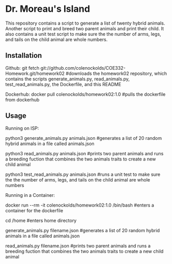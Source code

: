 # Dr. Moreau's Island

This repository contains a script to generate a list of twenty hybrid animals. Another script to print and breed two parent animals and print their child. It also contains a unit test script to make sure the the number of arms, legs, and tails on the child animal are whole numbers.

## Installation

Github:
git fetch git://github.com/colenockolds/COE332-Homework.git/homework02
#downloads the homework02 repository, which contains the scripts generate_animals.py, read_animals.py, test_read_animals.py, the Dockerfile, and this README

Dockerhub:
docker pull colenockolds/homework02:1.0
#pulls the dockerfile from dockerhub

## Usage

Running on ISP:

python3 generate_animals.py animals.json
#generates a list of 20 random hybrid animals in a file called animals.json

python3 read_animals.py animals.json
#prints two parent animals and runs a breeding fuction that combines the two animals traits to create a new child animal

python3 test_read_animals.py animals.json
#runs a unit test to make sure the the number of arms, legs, and tails on the child animal are whole numbers

Running in a Container:

docker run --rm -it colenockolds/homework02:1.0 /bin/bash
#enters a container for the dockerfile

cd /home
#enters home directory

generate_animals.py filename.json
#generates a list of 20 random hybrid animals in a file called animals.json

read_animals.py filename.json
#prints two parent animals and runs a breeding fuction that combines the two animals traits to create a new child animal
